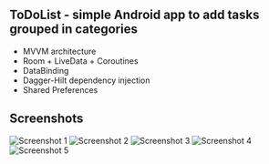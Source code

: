
## ToDoList - simple Android app to add tasks grouped in categories


* MVVM architecture
* Room + LiveData + Coroutines
* DataBinding
* Dagger-Hilt dependency injection
* Shared Preferences

## Screenshots

![Screenshot 1](screenshots/home.png)
![Screenshot 2](screenshots/create_task.png)  ![Screenshot 3](screenshots/create_task_filled.png)
![Screenshot 4](screenshots/add_category.png)
![Screenshot 5](screenshots/category_detail.png)


